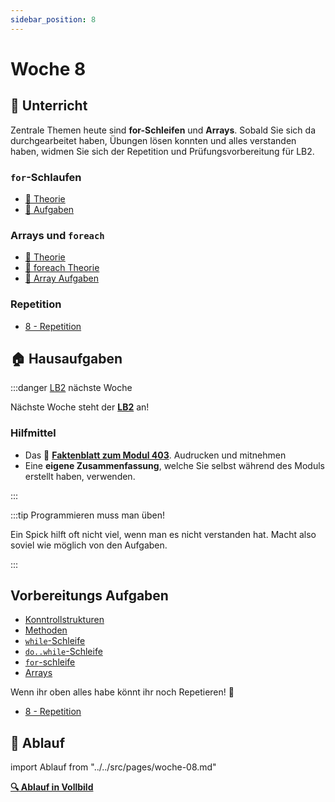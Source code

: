 ```yaml
---
sidebar_position: 8
---
```


# Woche 8

<div class="grid"><div>

## :school: Unterricht

Zentrale Themen heute sind **for-Schleifen** und **Arrays**. Sobald Sie sich da
durchgearbeitet haben, Übungen lösen konnten und alles verstanden haben, widmen
Sie sich der Repetition und Prüfungsvorbereitung für LB2.

### `for`-Schlaufen

- [:brain: Theorie](../5a-while/for.md)
- [:pencil: Aufgaben](../5a-while/for.md#-aufgaben)

### Arrays und `foreach`

- [:brain: Theorie](../7a-for-arrays/index.md)
- [:brain: foreach Theorie](../7a-for-arrays/foreach.md#-aufgaben)
- [:pencil: Array Aufgaben](../7a-for-arrays/arrays.md#-aufgaben)

### Repetition

- [8 - Repetition](../8a-repetition/index.md)

</div><div>

## :house: Hausaufgaben

:::danger [LB2](../beurteilungen/LB2.md) nächste Woche

Nächste Woche steht der [**LB2**](../beurteilungen/LB2.md) an!

### Hilfmittel

- Das :book:
  [**Faktenblatt zum Modul 403**](./images/Formelsammlung-Faktenblatt.pdf).
  Audrucken und mitnehmen
- Eine **eigene Zusammenfassung**, welche Sie selbst während des Moduls erstellt
  haben, verwenden.

:::

:::tip Programmieren muss man üben!

Ein Spick hilft oft nicht viel, wenn man es nicht verstanden hat. Macht also
soviel wie möglich von den Aufgaben.

:::

## Vorbereitungs Aufgaben

- [Konntrollstrukturen](../3a-konditionen/uebungen.md)
- [Methoden](../4a-methoden-fehleranalyse/aufgaben.md)
- [`while`-Schleife](../5a-while/while.md#-aufgaben)
- [`do..while`-Schleife](../5a-while/dowhile.md#-aufgaben)
- [`for`-schleife](../5a-while/for.md#-aufgaben)
- [Arrays](../7a-for-arrays/arrays.md#-aufgaben)

Wenn ihr oben alles habe könnt ihr noch Repetieren! :muscle:

- [8 - Repetition](../8a-repetition/index.md)

</div></div>

## :compass: Ablauf

import Ablauf from "../../src/pages/woche-08.md"

<Ablauf />

**[:mag: Ablauf in Vollbild](pathname:///woche-08)**
